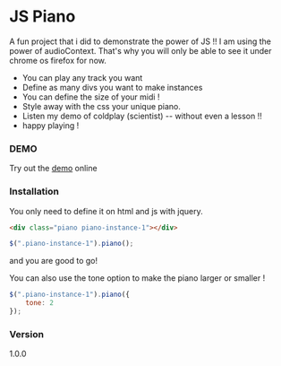 # JS Piano

A fun project that i did to demonstrate the power of JS !! I am using the power of audioContext. That's why you will only be able to see it under chrome os firefox for now.

  - You can play any track you want
  - Define as many divs you want to make instances
  - You can define the size of your midi !
  - Style away with the css your unique piano.
  - Listen my demo of coldplay (scientist) -- without even a lesson !!
  - happy playing !

### DEMO

Try out the [demo] online

[demo]: <http://codepen.io/panvourtsis/pen/xVPMvo>

### Installation

You only need to define it on html and js with jquery.

```html
<div class="piano piano-instance-1"></div>
```

```js
$(".piano-instance-1").piano();
```

and you are good to go!

You can also use the tone option to make the piano larger or smaller !

```js
$(".piano-instance-1").piano({
    tone: 2
});
```

### Version
1.0.0
